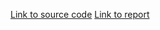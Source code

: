 [Link to source code](https://github.com/Hardes1/wordle-solver)
[Link to report](https://docs.google.com/document/d/10hmfAhvkEF80hHfCNOtD3cX7rAynWQ9vtwj140-DNvs/edit?usp=sharing)